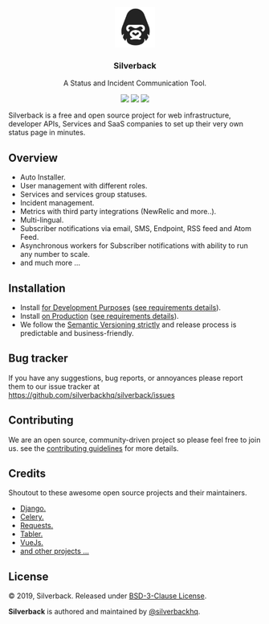 <p align="center">
    <img alt="Silverback Logo" src="https://raw.githubusercontent.com/Clivern/Silverback/master/static/assets/images/logo.png" height="80" />
    <h3 align="center">Silverback</h3>
    <p align="center">A Status and Incident Communication Tool.</p>
    <p align="center">
        <img src="https://travis-ci.org/Clivern/Silverback.svg?branch=master">
        <img src="https://img.shields.io/github/license/Clivern/Silverback.svg">
        <img src="https://img.shields.io/badge/Version-Under%20Development-red.svg">
    </p>
</p>

Silverback is a free and open source project for web infrastructure, developer APIs, Services and SaaS companies to set up their very own status page in minutes.


## Overview

- Auto Installer.
- User management with different roles.
- Services and services group statuses.
- Incident management.
- Metrics with third party integrations (NewRelic and more..).
- Multi-lingual.
- Subscriber notifications via email, SMS, Endpoint, RSS feed and Atom Feed.
- Asynchronous workers for Subscriber notifications with ability to run any number to scale.
- and much more ...

## Installation

- Install [for Development Purposes](INSTALLATION_GUIDE.md#development) ([see requirements details](INSTALLATION_GUIDE.md#development-requirements)).
- Install [on Production](INSTALLATION_GUIDE.md#production) ([see requirements details](INSTALLATION_GUIDE.md#production-requirements)).
- We follow the [Semantic Versioning strictly](https://semver.org/) and release process is predictable and business-friendly.


## Bug tracker

If you have any suggestions, bug reports, or annoyances please report them to our issue tracker at https://github.com/silverbackhq/silverback/issues


## Contributing

We are an open source, community-driven project so please feel free to join us. see the [contributing guidelines](CONTRIBUTING.md) for more details.


## Credits

Shoutout to these awesome open source projects and their maintainers.
- [Django.](https://www.djangoproject.com/)
- [Celery.](http://www.celeryproject.org/)
- [Requests.](https://github.com/kennethreitz/requests)
- [Tabler.](https://github.com/tabler/tabler)
- [VueJs.](https://vuejs.org/)
- [and other projects ...](requirements.txt)

## License

© 2019, Silverback. Released under [BSD-3-Clause License](https://opensource.org/licenses/BSD-3-Clause).

**Silverback** is authored and maintained by [@silverbackhq](https://github.com/silverbackhq).